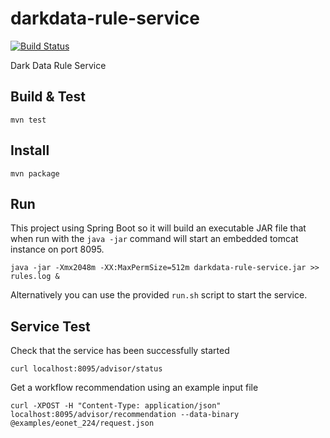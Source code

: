 darkdata-rule-service
=====================

[![Build Status](https://travis-ci.org/tetherless-world/darkdata-rule-service.svg)](https://travis-ci.org/tetherless-world/darkdata-rule-service)


Dark Data Rule Service

## Build & Test

``mvn test``

## Install

``mvn package``

## Run

This project using Spring Boot so it will build an executable JAR file that when run with the ``java -jar`` command will start an embedded tomcat instance on port 8095.

``java -jar -Xmx2048m -XX:MaxPermSize=512m darkdata-rule-service.jar >> rules.log &``

Alternatively you can use the provided ``run.sh`` script to start the service.

## Service Test

Check that the service has been successfully started

``curl localhost:8095/advisor/status``

Get a workflow recommendation using an example input file

``curl -XPOST -H "Content-Type: application/json" localhost:8095/advisor/recommendation --data-binary @examples/eonet_224/request.json``
